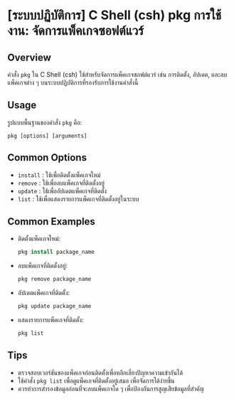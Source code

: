 # [ระบบปฏิบัติการ] C Shell (csh) pkg การใช้งาน: จัดการแพ็คเกจซอฟต์แวร์

## Overview
คำสั่ง `pkg` ใน C Shell (csh) ใช้สำหรับจัดการแพ็คเกจซอฟต์แวร์ เช่น การติดตั้ง, อัปเดต, และลบแพ็คเกจต่าง ๆ บนระบบปฏิบัติการที่รองรับการใช้งานคำสั่งนี้

## Usage
รูปแบบพื้นฐานของคำสั่ง `pkg` คือ:

```
pkg [options] [arguments]
```

## Common Options
- `install` : ใช้เพื่อติดตั้งแพ็คเกจใหม่
- `remove` : ใช้เพื่อลบแพ็คเกจที่ติดตั้งอยู่
- `update` : ใช้เพื่ออัปเดตแพ็คเกจที่ติดตั้ง
- `list` : ใช้เพื่อแสดงรายการแพ็คเกจที่ติดตั้งอยู่ในระบบ

## Common Examples
- ติดตั้งแพ็คเกจใหม่:
  ```csh
  pkg install package_name
  ```

- ลบแพ็คเกจที่ติดตั้งอยู่:
  ```csh
  pkg remove package_name
  ```

- อัปเดตแพ็คเกจที่ติดตั้ง:
  ```csh
  pkg update package_name
  ```

- แสดงรายการแพ็คเกจที่ติดตั้ง:
  ```csh
  pkg list
  ```

## Tips
- ตรวจสอบเวอร์ชันของแพ็คเกจก่อนติดตั้งเพื่อหลีกเลี่ยงปัญหาความเข้ากันได้
- ใช้คำสั่ง `pkg list` เพื่อดูแพ็คเกจที่ติดตั้งอยู่เสมอ เพื่อจัดการได้ง่ายขึ้น
- ควรทำการสำรองข้อมูลก่อนที่จะลบแพ็คเกจใด ๆ เพื่อป้องกันการสูญเสียข้อมูลที่สำคัญ
